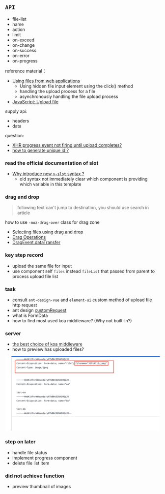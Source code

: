 ## `API`
* file-list
* name
* action
* limit
* on-exceed
* on-change
* on-success
* on-error
* on-progress

reference material：
* [Using files from web applications](https://developer.mozilla.org/en-US/docs/Web/API/File/Using_files_from_web_applications)
  * Using hidden file input element using the click() method
  * handling the upload process for a file
  * asynchronously handling the file upload process
* [JavaScript: Upload file](https://stackoverflow.com/a/51109645/12819402)

supply api: 
* headers
* data

question: 
* [XHR progress event not firing until upload completes?](https://stackoverflow.com/a/39220072/12819402)
* [how to generate unique id ?](https://dev.to/rahmanfadhil/how-to-generate-unique-id-in-javascript-1b13)
### read the official documentation of slot
* [Why introduce new `v-slot` syntax ?](https://github.com/vuejs/rfcs/blob/master/active-rfcs/0001-new-slot-syntax.md) 
  * old syntax not immediately clear which component is providing which variable in this template
  
### drag and drop
> following text can't jump to destination, you should use search in article

how to use `-moz-drag-over` class for drag zone

* [Selecting files using drag and drop](https://developer.mozilla.org/en-US/docs/Web/API/File/Using_files_from_web_applications)
* [Drag Operations](https://developer.mozilla.org/en-US/docs/Web/API/HTML_Drag_and_Drop_API/Drag_operations)
* [DragEvent.dataTransfer](https://developer.mozilla.org/en-US/docs/Web/API/DragEvent/dataTransfer)

### key step record
* upload the same file for input
* use component self `files` instead `fileList` that passed from parent to process upload file list

### task
* consult `ant-design-vue` and `element-ui` custom method of upload file http request
* ant design [customRequest](https://github.com/react-component/upload#customrequest)
* what is FormData
* how to find most used koa middleware? (Why not built-in?)

### server
* [the best choice of koa middleware](https://github.com/koajs/koa/issues/952#issuecomment-290406035)
* how to preview has uploaded files?

![](https://raw.githubusercontent.com/wangkaiwd/drawing-bed/master/20200811110944.png)
### step on later
* handle file status
* implement progress component
* delete file list item

### did not achieve function
* preview thumbnail of images
